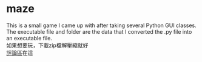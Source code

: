 # maze
This is a small game I came up with after taking several Python GUI classes.<br>
The executable file and folder are the data that I converted the .py file into an executable file.  
如果想要玩，下載zip檔解壓縮就好  
[評論區](https://github.com/xixa3333/maze/discussions/1)在這
